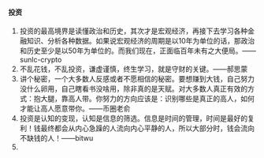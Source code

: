 
#### 投资
1. 投资的最高境界是读懂政治和历史，其次才是宏观经济，再接下去学习各种金融知识、分析各种数据。如果说宏观经济的周期是以10年为单位的话，那政治和历史至少是以50年为单位的。而我们现在，正面临百年未有之大便局。——sunlc-crypto
2. 不乱花钱，不乱投资，谦虚谨慎，终生学习，就是守财的关键。——郝思蒙
3. 讲个秘密，一个大多数人反感或者不愿相信的秘密。要想赚到大钱，自己努力没什么卵用，自己瞎看书没啥用，除非真的是天赋。对大多数人真正有效的方式：抱大腿，靠高人带。你努力的方向应该是：识别哪些是真正的高人，如何才能让高人愿意带你。——币圈老俞
4. 投资是认知的变现，认知是信息的筛选。信息是时间的管理，时间是最好的复利！钱最终都会从内心急躁的人流向内心平静的人，所以大部分时，钱会流向不缺钱的人！——bitwu
5. 
